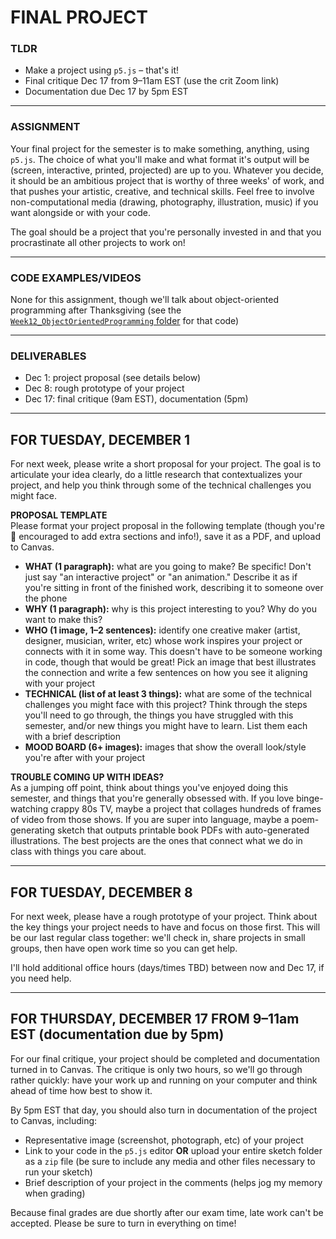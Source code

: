 
# FINAL PROJECT  

### TLDR  
* Make a project using `p5.js` – that's it!  
* Final critique Dec 17 from 9–11am EST (use the crit Zoom link)  
* Documentation due Dec 17 by 5pm EST  

***

### ASSIGNMENT  
Your final project for the semester is to make something, anything, using `p5.js`. The choice of what you'll make and what format it's output will be (screen, interactive, printed, projected) are up to you. Whatever you decide, it should be an ambitious project that is worthy of three weeks' of work, and that pushes your artistic, creative, and technical skills. Feel free to involve non-computational media (drawing, photography, illustration, music) if you want alongside or with your code.

The goal should be a project that you're personally invested in and that you procrastinate all other projects to work on!

***

### CODE EXAMPLES/VIDEOS  
None for this assignment, though we'll talk about object-oriented programming after Thanksgiving (see the [`Week12_ObjectOrientedProgramming` folder](https://github.com/jeffThompson/CreativeProgramming1/tree/master/Week12_ObjectOrientedProgramming) for that code)

***

### DELIVERABLES  
* Dec 1: project proposal (see details below)
* Dec 8: rough prototype of your project  
* Dec 17: final critique (9am EST), documentation (5pm)

***

## FOR TUESDAY, DECEMBER 1  
For next week, please write a short proposal for your project. The goal is to articulate your idea clearly, do a little research that contextualizes your project, and help you think through some of the technical challenges you might face.

**PROPOSAL TEMPLATE**  
Please format your project proposal in the following template (though you're 💯 encouraged to add extra sections and info!), save it as a PDF, and upload to Canvas.

* **WHAT (1 paragraph):** what are you going to make? Be specific! Don't just say "an interactive project" or "an animation." Describe it as if you're sitting in front of the finished work, describing it to someone over the phone  
* **WHY (1 paragraph):** why is this project interesting to you? Why do you want to make this?  
* **WHO (1 image, 1–2 sentences):** identify one creative maker (artist, designer, musician, writer, etc) whose work inspires your project or connects with it in some way. This doesn't have to be someone working in code, though that would be great! Pick an image that best illustrates the connection and write a few sentences on how you see it aligning with your project  
* **TECHNICAL (list of at least 3 things):** what are some of the technical challenges you might face with this project? Think through the steps you'll need to go through, the things you have struggled with this semester, and/or new things you might have to learn. List them each with a brief description  
* **MOOD BOARD (6+ images):** images that show the overall look/style you're after with your project

**TROUBLE COMING UP WITH IDEAS?**  
As a jumping off point, think about things you've enjoyed doing this semester, and things that you're generally obsessed with. If you love binge-watching crappy 80s TV, maybe a project that collages hundreds of frames of video from those shows. If you are super into language, maybe a poem-generating sketch that outputs printable book PDFs with auto-generated illustrations. The best projects are the ones that connect what we do in class with things you care about.

***

## FOR TUESDAY, DECEMBER 8  
For next week, please have a rough prototype of your project. Think about the key things your project needs to have and focus on those first. This will be our last regular class together: we'll check in, share projects in small groups, then have open work time so you can get help.

I'll hold additional office hours (days/times TBD) between now and Dec 17, if you need help.

***

## FOR THURSDAY, DECEMBER 17 FROM 9–11am EST (documentation due by 5pm)  
For our final critique, your project should be completed and documentation turned in to Canvas. The critique is only two hours, so we'll go through rather quickly: have your work up and running on your computer and think ahead of time how best to show it.

By 5pm EST that day, you should also turn in documentation of the project to Canvas, including:

* Representative image (screenshot, photograph, etc) of your project  
* Link to your code in the `p5.js` editor **OR** upload your entire sketch folder as a `zip` file (be sure to include any media and other files necessary to run your sketch)  
* Brief description of your project in the comments (helps jog my memory when grading)  

Because final grades are due shortly after our exam time, late work can't be accepted. Please be sure to turn in everything on time!

